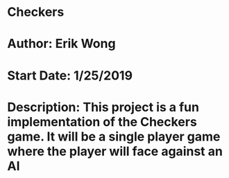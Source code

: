 # Checkers

# Author:      Erik Wong
# Start Date:  1/25/2019

# Description: This project is a fun implementation of the Checkers game. It will be a single player game where the player will face against an AI  
